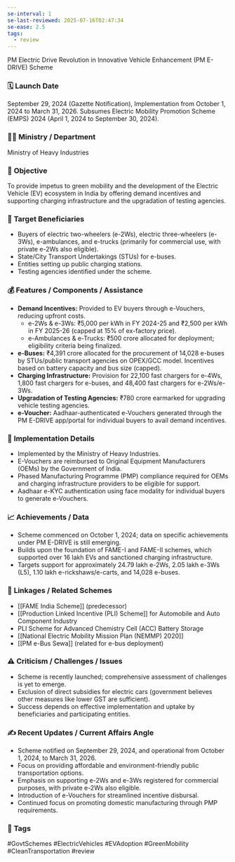 ```yaml
---
se-interval: 1
se-last-reviewed: 2025-07-16T02:47:34
se-ease: 2.5
tags:
  - review
---
```

PM Electric Drive Revolution in Innovative Vehicle Enhancement (PM E-DRIVE) Scheme

### 🗓️ **Launch Date**
September 29, 2024 (Gazette Notification), Implementation from October 1, 2024 to March 31, 2026. Subsumes Electric Mobility Promotion Scheme (EMPS) 2024 (April 1, 2024 to September 30, 2024).

### 🧑‍🏫 **Ministry / Department**
Ministry of Heavy Industries

### 🎯 **Objective**
To provide impetus to green mobility and the development of the Electric Vehicle (EV) ecosystem in India by offering demand incentives and supporting charging infrastructure and the upgradation of testing agencies.

### 👥 **Target Beneficiaries**
- Buyers of electric two-wheelers (e-2Ws), electric three-wheelers (e-3Ws), e-ambulances, and e-trucks (primarily for commercial use, with private e-2Ws also eligible).
- State/City Transport Undertakings (STUs) for e-buses.
- Entities setting up public charging stations.
- Testing agencies identified under the scheme.

### 💰 **Features / Components / Assistance**
- **Demand Incentives:** Provided to EV buyers through e-Vouchers, reducing upfront costs.
    - e-2Ws & e-3Ws: ₹5,000 per kWh in FY 2024-25 and ₹2,500 per kWh in FY 2025-26 (capped at 15% of ex-factory price).
    - e-Ambulances & e-Trucks: ₹500 crore allocated for deployment; eligibility criteria being finalized.
- **e-Buses:** ₹4,391 crore allocated for the procurement of 14,028 e-buses by STUs/public transport agencies on OPEX/GCC model. Incentives based on battery capacity and bus size (capped).
- **Charging Infrastructure:** Provision for 22,100 fast chargers for e-4Ws, 1,800 fast chargers for e-buses, and 48,400 fast chargers for e-2Ws/e-3Ws.
- **Upgradation of Testing Agencies:** ₹780 crore earmarked for upgrading vehicle testing agencies.
- **e-Voucher:** Aadhaar-authenticated e-Vouchers generated through the PM E-DRIVE app/portal for individual buyers to avail demand incentives.

### 📍 **Implementation Details**
- Implemented by the Ministry of Heavy Industries.
- E-Vouchers are reimbursed to Original Equipment Manufacturers (OEMs) by the Government of India.
- Phased Manufacturing Programme (PMP) compliance required for OEMs and charging infrastructure providers to be eligible for support.
- Aadhaar e-KYC authentication using face modality for individual buyers to generate e-Vouchers.

### 📈 **Achievements / Data**
- Scheme commenced on October 1, 2024; data on specific achievements under PM E-DRIVE is still emerging.
- Builds upon the foundation of FAME-I and FAME-II schemes, which supported over 16 lakh EVs and sanctioned charging infrastructure.
- Targets support for approximately 24.79 lakh e-2Ws, 2.05 lakh e-3Ws (L5), 1.10 lakh e-rickshaws/e-carts, and 14,028 e-buses.

### 🧩 **Linkages / Related Schemes**
- [[FAME India Scheme]] (predecessor)
- [[Production Linked Incentive (PLI) Scheme]] for Automobile and Auto Component Industry
- PLI Scheme for Advanced Chemistry Cell (ACC) Battery Storage
- [[National Electric Mobility Mission Plan (NEMMP) 2020]]
- [[PM e-Bus Sewa]] (related for e-bus deployment)

### ⚠️ **Criticism / Challenges / Issues**
- Scheme is recently launched; comprehensive assessment of challenges is yet to emerge.
- Exclusion of direct subsidies for electric cars (government believes other measures like lower GST are sufficient).
- Success depends on effective implementation and uptake by beneficiaries and participating entities.

### ✍️ **Recent Updates / Current Affairs Angle**
- Scheme notified on September 29, 2024, and operational from October 1, 2024, to March 31, 2026.
- Focus on providing affordable and environment-friendly public transportation options.
- Emphasis on supporting e-2Ws and e-3Ws registered for commercial purposes, with private e-2Ws also eligible.
- Introduction of e-Vouchers for streamlined incentive disbursal.
- Continued focus on promoting domestic manufacturing through PMP requirements.

### 🔗 **Tags**
#GovtSchemes #ElectricVehicles #EVAdoption #GreenMobility #CleanTransportation
#review